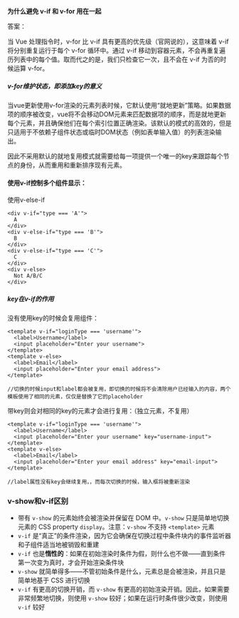 **为什么避免 v-if 和 v-for 用在一起**

答案：

当 Vue 处理指令时，v-for 比 v-if 具有更高的优先级（官网说的），这意味着 v-if 将分别重复运行于每个 v-for 循环中。通过 v-if 移动到容器元素，不会再重复遍历列表中的每个值。取而代之的是，我们只检查它一次，且不会在 v-if 为否的时候运算 v-for。







##### v-for维护状态，即添加key的意义

当vue更新使用v-for渲染的元素列表时候，它默认使用“就地更新”策略。如果数据项的顺序被改变，vue将不会移动DOM元素来匹配数据项的顺序，而是就地更新每个元素，并且确保他们在每个索引位置正确渲染。该默认的模式的高效的，但是只适用于不依赖子组件状态或临时DOM状态（例如表单输入值）的列表渲染输出。

因此不采用默认的就地复用模式就需要给每一项提供一个唯一的key来跟踪每个节点的身份，从而重用和重新排序现有元素。







#### 使用v-if控制多个组件显示：

使用v-else-if

```
<div v-if="type === 'A'">
  A
</div>
<div v-else-if="type === 'B'">
  B
</div>
<div v-else-if="type === 'C'">
  C
</div>
<div v-else>
  Not A/B/C
</div>
```







##### key在v-if的作用

没有使用key的时候会复用组件：

```
<template v-if="loginType === 'username'">
  <label>Username</label>
  <input placeholder="Enter your username">
</template>
<template v-else>
  <label>Email</label>
  <input placeholder="Enter your email address">
</template>

//切换的时候input和label都会被复用，即切换的时候将不会清除用户已经输入的内容，两个模板使用了相同的元素，仅仅是替换了它的placeholder
```

带key则会对相同的key的元素才会进行复用：（独立元素，不复用）

```
<template v-if="loginType === 'username'">
  <label>Username</label>
  <input placeholder="Enter your username" key="username-input">
</template>
<template v-else>
  <label>Email</label>
  <input placeholder="Enter your email address" key="email-input">
</template>

//label属性没有key会继续复用，，而每次切换的时候，输入框将被重新渲染
```







### v-show和v-if区别

+ 带有 `v-show` 的元素始终会被渲染并保留在 DOM 中。`v-show` 只是简单地切换元素的 CSS property `display`。注意：`v-show` 不支持 `<template>` 元素
+ `v-if` 是“真正”的条件渲染，因为它会确保在切换过程中条件块内的事件监听器和子组件适当地被销毁和重建
+ `v-if` 也是**惰性的**：如果在初始渲染时条件为假，则什么也不做——直到条件第一次变为真时，才会开始渲染条件块
+ `v-show` 就简单得多——不管初始条件是什么，元素总是会被渲染，并且只是简单地基于 CSS 进行切换
+ `v-if` 有更高的切换开销，而 `v-show` 有更高的初始渲染开销。因此，如果需要非常频繁地切换，则使用 `v-show` 较好；如果在运行时条件很少改变，则使用 `v-if` 较好





